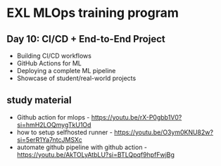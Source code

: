 # EXL MLOps training program

## Day 10: CI/CD + End-to-End Project
 - Building CI/CD workflows
 - GitHub Actions for ML
 - Deploying a complete ML pipeline
 - Showcase of student/real-world projects

 ## study material
 - Github action for mlops - https://youtu.be/rX-P0gbb1V0?si=hmH2LOQmygTkU1Od
 - how to setup selfhosted runner - https://youtu.be/O3ym0KNU82w?si=5erR1Ya7ntcJMSXc
 - automate github pipeline with github action - https://youtu.be/AkTOLyAtbLU?si=BTLQpqf9hpfFwjBg
